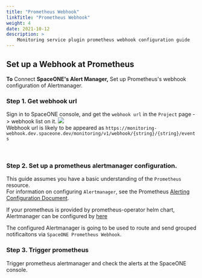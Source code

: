 ```yaml
---
title: "Prometheus Webhook"
linkTitle: "Prometheus Webhook"
weight: 4
date: 2021-10-12
description: >
    Monitoring service plugin prometheus webhook configuration guide
---
```


## Set up a Webhook at Prometheus
**To** Connect **SpaceONE's Alert Manager,** Set up Prometheus's webhook configuration of Alertmanager.<br>


### Step 1. Get webhook url
Sign in to SpaceONE console, and get the `webhook url` in the `Project` page -> webhook list on it. 
![](/ko/docs/guides/alert_manager/webhook_settings/prometheus_webhook_img/prometheus_webhook_img_01.png)
<br>
Webhook url is likely to be appeared as `https://monitoring-webhook.dev.spaceone.dev/monitoring/v1/webhook/{string}/{string}/events	`

<br>

### Step 2. Set up a prometheus alertmanager configuration. 
This guide assumes you have a basic understanding of the `Prometheus` resource. <br>
For information on configuring `Alertmanager`, see the Prometheus [Alerting Configuration Document](https://prometheus.io/docs/alerting/latest/configuration/). <br>

If your prometheus is provided by prometheus-operator helm chart, Alertmanager can be configured by [here](https://github.com/prometheus-operator/prometheus-operator/blob/master/Documentation/user-guides/alerting.md) 


The configured Alertmanager is going to be used to route and send grouped notificaitons via `SpaceONE Prometheus Webhook`.


### Step 3. Trigger prometheus
Trigger prometheus alertmanager and check the alerts at the SpaceONE console.
